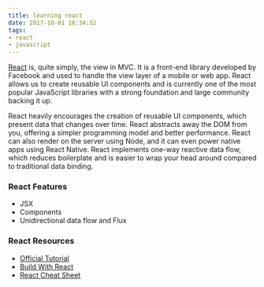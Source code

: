 ```yaml
---
title: learning react
date: 2017-10-01 16:34:52
tags: 
- react
- javascript
---
```


[React](https://reactjs.org/) is, quite simply, the view in MVC.  It is a front-end library developed by Facebook and used to handle the view layer of a mobile or web app.  React allows us to create reusable UI components and is currently one of the most popular JavaScript libraries with a strong foundation and large community backing it up.

React heavily encourages the creation of reusable UI components, which present data that changes over time.  React abstracts away the DOM from you, offering a simpler programming model and better performance.  React can also render on the server using Node, and it can even power native apps using React Native.  React implements one-way reactive data flow, which reduces boilerplate and is easier to wrap your head around compared to traditional data binding.

### React Features

- JSX
- Components
- Unidirectional data flow and Flux

### React Resources

- [Official Tutorial](https://reactjs.org/tutorial/tutorial.html)
- [Build With React](http://buildwithreact.com/#articles)
- [React Cheat Sheet](https://reactcheatsheet.com/)
